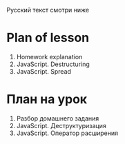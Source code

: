 Русский текст смотри ниже

# Plan of lesson <br/>
1. Homework explanation <br/>
2. JavaScript. Destructuring  <br/>
3. JavaScript. Spread  <br/>

# План на урок <br/>
1. Разбор домашнего задания  <br/>
2. JavaScript. Деструктуризация  <br/>
3. JavaScript. Оператор расширения  <br/>